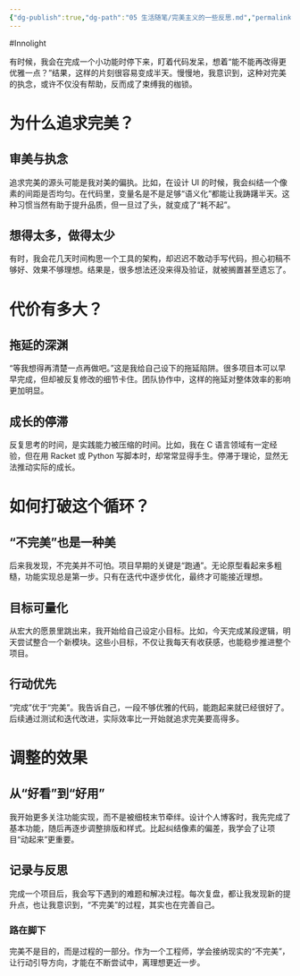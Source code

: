 ```yaml
---
{"dg-publish":true,"dg-path":"05 生活随笔/完美主义的一些反思.md","permalink":"/05 生活随笔/完美主义的一些反思/","created":"2025-05-23T15:55:19.000+08:00","updated":"2025-09-09T23:26:41.744+08:00"}
---
```


#Innolight

有时候，我会在完成一个小功能时停下来，盯着代码发呆，想着“能不能再改得更优雅一点？”结果，这样的片刻很容易变成半天。慢慢地，我意识到，这种对完美的执念，或许不仅没有帮助，反而成了束缚我的枷锁。

# 为什么追求完美？

## 审美与执念

追求完美的源头可能是我对美的偏执。比如，在设计 UI 的时候，我会纠结一个像素的间距是否均匀。在代码里，变量名是不是足够“语义化”都能让我踌躇半天。这种习惯当然有助于提升品质，但一旦过了头，就变成了“耗不起”。

## 想得太多，做得太少

有时，我会花几天时间构思一个工具的架构，却迟迟不敢动手写代码，担心初稿不够好、效果不够理想。结果是，很多想法还没来得及验证，就被搁置甚至遗忘了。

# 代价有多大？

## 拖延的深渊

“等我想得再清楚一点再做吧。”这是我给自己设下的拖延陷阱。很多项目本可以早早完成，但却被反复修改的细节卡住。团队协作中，这样的拖延对整体效率的影响更加明显。

## 成长的停滞

反复思考的时间，是实践能力被压缩的时间。比如，我在 C 语言领域有一定经验，但在用 Racket 或 Python 写脚本时，却常常显得手生。停滞于理论，显然无法推动实际的成长。

# 如何打破这个循环？

## “不完美”也是一种美

后来我发现，不完美并不可怕。项目早期的关键是“跑通”。无论原型看起来多粗糙，功能实现总是第一步。只有在迭代中逐步优化，最终才可能接近理想。

## 目标可量化

从宏大的愿景里跳出来，我开始给自己设定小目标。比如，今天完成某段逻辑，明天尝试整合一个新模块。这些小目标，不仅让我每天有收获感，也能稳步推进整个项目。

## 行动优先

“完成”优于“完美”。我告诉自己，一段不够优雅的代码，能跑起来就已经很好了。后续通过测试和迭代改进，实际效率比一开始就追求完美要高得多。

# 调整的效果

## 从“好看”到“好用”

我开始更多关注功能实现，而不是被细枝末节牵绊。设计个人博客时，我先完成了基本功能，随后再逐步调整排版和样式。比起纠结像素的偏差，我学会了让项目“动起来”更重要。

## 记录与反思

完成一个项目后，我会写下遇到的难题和解决过程。每次复盘，都让我发现新的提升点，也让我意识到，“不完美”的过程，其实也在完善自己。

### 路在脚下

完美不是目的，而是过程的一部分。作为一个工程师，学会接纳现实的“不完美”，让行动引导方向，才能在不断尝试中，离理想更近一步。